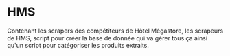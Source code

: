 # HMS
Contenant les scrapers des compétiteurs de Hôtel Mégastore, les scrapeurs de HMS, script pour créer la base de donnée qui va gérer tous ça ainsi qu'un script pour catégoriser les produits extraits.

